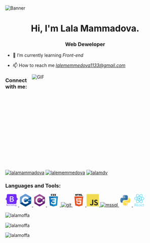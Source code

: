 <img align="center" alt="Banner" src="https://private-user-images.githubusercontent.com/140783772/283988765-68e29fe2-e7b0-45f3-8a33-e0c8f26959a7.gif?jwt=eyJhbGciOiJIUzI1NiIsInR5cCI6IkpXVCJ9.eyJpc3MiOiJnaXRodWIuY29tIiwiYXVkIjoicmF3LmdpdGh1YnVzZXJjb250ZW50LmNvbSIsImtleSI6ImtleTUiLCJleHAiOjE3MzgwODQyMzYsIm5iZiI6MTczODA4MzkzNiwicGF0aCI6Ii8xNDA3ODM3NzIvMjgzOTg4NzY1LTY4ZTI5ZmUyLWU3YjAtNDVmMy04YTMzLWUwYzhmMjY5NTlhNy5naWY_WC1BbXotQWxnb3JpdGhtPUFXUzQtSE1BQy1TSEEyNTYmWC1BbXotQ3JlZGVudGlhbD1BS0lBVkNPRFlMU0E1M1BRSzRaQSUyRjIwMjUwMTI4JTJGdXMtZWFzdC0xJTJGczMlMkZhd3M0X3JlcXVlc3QmWC1BbXotRGF0ZT0yMDI1MDEyOFQxNzA1MzZaJlgtQW16LUV4cGlyZXM9MzAwJlgtQW16LVNpZ25hdHVyZT0zMDAyMWY4YzU5YjE4N2JhZTYwYTExYjZmOWY2MmQ1MjVlYmI0NzA5NTg1MzQ3MGIwNjg0NDhiYWE5NzhhODE3JlgtQW16LVNpZ25lZEhlYWRlcnM9aG9zdCJ9.PzRRF0NaQqVq3rAd0Dh5RZJc2XCbCbo-aBCzZO0psO0" style="max-width: 100%; display: inline-block;" data-target="animated-image.originalImage">

<h1 align="center">Hi, I'm Lala Mammadova.</h1>
<h3 align="center">Web Deweloper</h3>

- 🌱 I’m currently learning *Front-end*

- 📫 How to reach me *lalememmedova1133@gmail.com*

<img align="right" alt="GIF" src="https://raw.githubusercontent.com/rahul-jha98/rahul-jha98/main/techstack.gif" height="300px" width="420px" style="max-width: 100%; display: inline-block;" data-target="animated-image.originalImage">

<h3 align="left">Connect with me:</h3>
<p align="left">
<a href="https://linkedin.com/in/lalamammadova" target="blank"><img align="center" src="https://raw.githubusercontent.com/rahuldkjain/github-profile-readme-generator/master/src/images/icons/Social/linked-in-alt.svg" alt="lalamammadova" height="30" width="40" /></a>
<a href="https://fb.com/lalememmedova" target="blank"><img align="center" src="https://raw.githubusercontent.com/rahuldkjain/github-profile-readme-generator/master/src/images/icons/Social/facebook.svg" alt="lalememmedova" height="30" width="40" /></a>
<a href="https://instagram.com/lalamdv" target="blank"><img align="center" src="https://raw.githubusercontent.com/rahuldkjain/github-profile-readme-generator/master/src/images/icons/Social/instagram.svg" alt="lalamdv" height="30" width="40" /></a>
</p>


<h3 align="left">Languages and Tools:</h3>
<p align="left"> <a href="https://getbootstrap.com" target="_blank" rel="noreferrer"> <img src="https://raw.githubusercontent.com/devicons/devicon/master/icons/bootstrap/bootstrap-plain-wordmark.svg" alt="bootstrap" width="40" height="40"/> </a> <a href="https://www.w3schools.com/cpp/" target="_blank" rel="noreferrer"> <img src="https://raw.githubusercontent.com/devicons/devicon/master/icons/cplusplus/cplusplus-original.svg" alt="cplusplus" width="40" height="40"/> </a> <a href="https://www.w3schools.com/cs/" target="_blank" rel="noreferrer"> <img src="https://raw.githubusercontent.com/devicons/devicon/master/icons/csharp/csharp-original.svg" alt="csharp" width="40" height="40"/> </a> <a href="https://www.w3schools.com/css/" target="_blank" rel="noreferrer"> <img src="https://raw.githubusercontent.com/devicons/devicon/master/icons/css3/css3-original-wordmark.svg" alt="css3" width="40" height="40"/> </a> <a href="https://git-scm.com/" target="_blank" rel="noreferrer"> <img src="https://www.vectorlogo.zone/logos/git-scm/git-scm-icon.svg" alt="git" width="40" height="40"/> </a> <a href="https://www.w3.org/html/" target="_blank" rel="noreferrer"> <img src="https://raw.githubusercontent.com/devicons/devicon/master/icons/html5/html5-original-wordmark.svg" alt="html5" width="40" height="40"/> </a> <a href="https://developer.mozilla.org/en-US/docs/Web/JavaScript" target="_blank" rel="noreferrer"> <img src="https://raw.githubusercontent.com/devicons/devicon/master/icons/javascript/javascript-original.svg" alt="javascript" width="40" height="40"/> </a> <a href="https://www.microsoft.com/en-us/sql-server" target="_blank" rel="noreferrer"> <img src="https://www.svgrepo.com/show/303229/microsoft-sql-server-logo.svg" alt="mssql" width="40" height="40"/> </a> <a href="https://www.python.org" target="_blank" rel="noreferrer"> <img src="https://raw.githubusercontent.com/devicons/devicon/master/icons/python/python-original.svg" alt="python" width="40" height="40"/> </a> <a href="https://reactjs.org/" target="_blank" rel="noreferrer"> <img src="https://raw.githubusercontent.com/devicons/devicon/master/icons/react/react-original-wordmark.svg" alt="react" width="40" height="40"/> </a> </p>

<p><img align="center" src="https://github-readme-stats.vercel.app/api/top-langs?username=lalamoffa&show_icons=true&locale=en&layout=compact" alt="lalamoffa" /></p>

<p><img align="center" src="https://github-readme-streak-stats.herokuapp.com/?user=lalamoffa&" alt="lalamoffa" /></p>
<p align="left"> <img src="https://komarev.com/ghpvc/?username=lalamoffa&label=Profile%20views&color=0e75b6&style=flat" alt="lalamoffa" /> </p>
